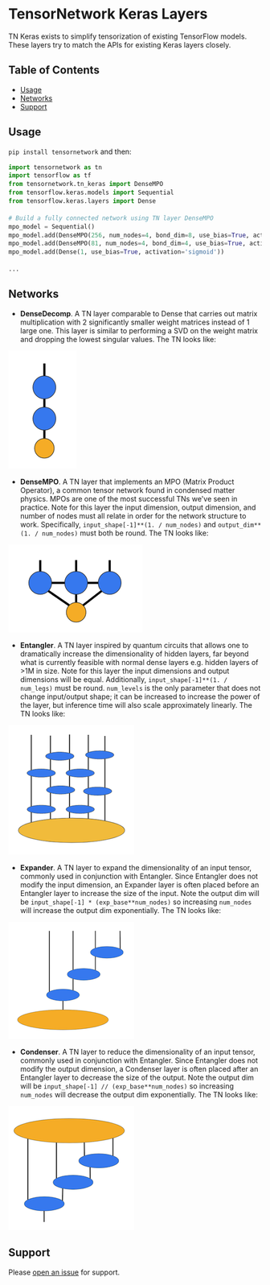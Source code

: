# TensorNetwork Keras Layers

TN Keras exists to simplify tensorization of existing TensorFlow models. These layers try to match the APIs for existing Keras layers closely.

## Table of Contents

- [Usage](#usage)
- [Networks](#networks)
- [Support](#support)

## Usage

`pip install tensornetwork` and then:

```python
import tensornetwork as tn
import tensorflow as tf
from tensornetwork.tn_keras import DenseMPO
from tensorflow.keras.models import Sequential
from tensorflow.keras.layers import Dense

# Build a fully connected network using TN layer DenseMPO
mpo_model = Sequential()
mpo_model.add(DenseMPO(256, num_nodes=4, bond_dim=8, use_bias=True, activation='relu', input_shape=(1296,)))
mpo_model.add(DenseMPO(81, num_nodes=4, bond_dim=4, use_bias=True, activation='relu'))
mpo_model.add(Dense(1, use_bias=True, activation='sigmoid'))

...
```
## Networks

- **DenseDecomp**. A TN layer comparable to Dense that carries out matrix multiplication with 2 significantly smaller weight matrices instead of 1 large one. This layer is similar to performing a SVD on the weight matrix and dropping the lowest singular values. The TN looks like:

![Image of Decomp](images/decomp.png)

- **DenseMPO**. A TN layer that implements an MPO (Matrix Product Operator), a common tensor network found in condensed matter physics. MPOs are one of the most successful TNs we've seen in practice. Note for this layer the input dimension, output dimension, and number of nodes must all relate in order for the network structure to work. Specifically, `input_shape[-1]**(1. / num_nodes)` and `output_dim**(1. / num_nodes)` must both be round. The TN looks like:

![Image of MPO](images/mpo.png)

- **Entangler**. A TN layer inspired by quantum circuits that allows one to dramatically increase the dimensionality of hidden layers, far beyond what is currently feasible with normal dense layers e.g. hidden layers of >1M in size. Note for this layer the input dimensions and output dimensions will be equal. Additionally, `input_shape[-1]**(1. / num_legs)` must be round. `num_levels` is the only parameter that does not change input/output shape; it can be increased to increase the power of the layer, but inference time will also scale approximately linearly. The TN looks like:

![Image of Entangler](images/entangler.png)

- **Expander**. A TN layer to expand the dimensionality of an input tensor, commonly used in conjunction with Entangler. Since Entangler does not modify the input dimension, an Expander layer is often placed before an Entangler layer to increase the size of the input. Note the output dim will be `input_shape[-1] * (exp_base**num_nodes)` so increasing `num_nodes` will increase the output dim exponentially. The TN looks like: 

![Image of Expander](images/expander.png)

- **Condenser**. A TN layer to reduce the dimensionality of an input tensor, commonly used in conjunction with Entangler. Since Entangler does not modify the output dimension, a Condenser layer is often placed after an Entangler layer to decrease the size of the output. Note the output dim will be `input_shape[-1] // (exp_base**num_nodes)` so increasing `num_nodes` will decrease the output dim exponentially. The TN looks like:

![Image of Condenser](images/condenser.png)

## Support

Please [open an issue](https://github.com/google/TensorNetwork/issues/new) for support.
